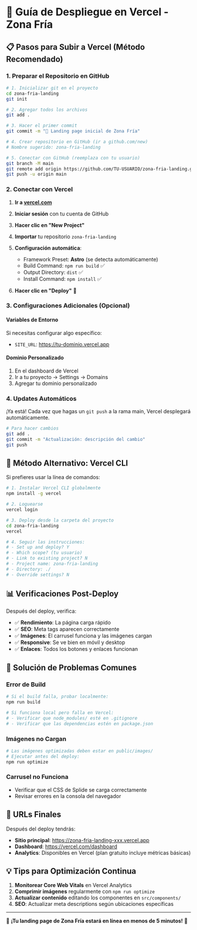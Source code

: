 # 🚀 Guía de Despliegue en Vercel - Zona Fría

## 📋 Pasos para Subir a Vercel (Método Recomendado)

### 1. Preparar el Repositorio en GitHub

```bash
# 1. Inicializar git en el proyecto
cd zona-fria-landing
git init

# 2. Agregar todos los archivos
git add .

# 3. Hacer el primer commit
git commit -m "🍦 Landing page inicial de Zona Fría"

# 4. Crear repositorio en GitHub (ir a github.com/new)
# Nombre sugerido: zona-fria-landing

# 5. Conectar con GitHub (reemplaza con tu usuario)
git branch -M main
git remote add origin https://github.com/TU-USUARIO/zona-fria-landing.git
git push -u origin main
```

### 2. Conectar con Vercel

1. **Ir a [vercel.com](https://vercel.com)**
2. **Iniciar sesión** con tu cuenta de GitHub
3. **Hacer clic en "New Project"**
4. **Importar** tu repositorio `zona-fria-landing`
5. **Configuración automática**:
   - Framework Preset: **Astro** (se detecta automáticamente)
   - Build Command: `npm run build` ✅
   - Output Directory: `dist` ✅
   - Install Command: `npm install` ✅

6. **Hacer clic en "Deploy"** 🚀

### 3. Configuraciones Adicionales (Opcional)

#### Variables de Entorno
Si necesitas configurar algo específico:
- `SITE_URL`: https://tu-dominio.vercel.app

#### Dominio Personalizado
1. En el dashboard de Vercel
2. Ir a tu proyecto → Settings → Domains
3. Agregar tu dominio personalizado

### 4. Updates Automáticos

¡Ya está! Cada vez que hagas un `git push` a la rama main, Vercel desplegará automáticamente.

```bash
# Para hacer cambios
git add .
git commit -m "Actualización: descripción del cambio"
git push
```

## 🔧 Método Alternativo: Vercel CLI

Si prefieres usar la línea de comandos:

```bash
# 1. Instalar Vercel CLI globalmente
npm install -g vercel

# 2. Loguearse
vercel login

# 3. Deploy desde la carpeta del proyecto
cd zona-fria-landing
vercel

# 4. Seguir las instrucciones:
# - Set up and deploy? Y
# - Which scope? (tu usuario)
# - Link to existing project? N
# - Project name: zona-fria-landing
# - Directory: ./
# - Override settings? N
```

## 📊 Verificaciones Post-Deploy

Después del deploy, verifica:

- ✅ **Rendimiento**: La página carga rápido
- ✅ **SEO**: Meta tags aparecen correctamente
- ✅ **Imágenes**: El carrusel funciona y las imágenes cargan
- ✅ **Responsive**: Se ve bien en móvil y desktop
- ✅ **Enlaces**: Todos los botones y enlaces funcionan

## 🐛 Solución de Problemas Comunes

### Error de Build
```bash
# Si el build falla, probar localmente:
npm run build

# Si funciona local pero falla en Vercel:
# - Verificar que node_modules/ esté en .gitignore
# - Verificar que las dependencias estén en package.json
```

### Imágenes no Cargan
```bash
# Las imágenes optimizadas deben estar en public/images/
# Ejecutar antes del deploy:
npm run optimize
```

### Carrusel no Funciona
- Verificar que el CSS de Splide se carga correctamente
- Revisar errores en la consola del navegador

## 🎯 URLs Finales

Después del deploy tendrás:
- **Sitio principal**: https://zona-fria-landing-xxx.vercel.app
- **Dashboard**: https://vercel.com/dashboard
- **Analytics**: Disponibles en Vercel (plan gratuito incluye métricas básicas)

## 💡 Tips para Optimización Continua

1. **Monitorear Core Web Vitals** en Vercel Analytics
2. **Comprimir imágenes** regularmente con `npm run optimize`
3. **Actualizar contenido** editando los componentes en `src/components/`
4. **SEO**: Actualizar meta descriptions según ubicaciones específicas

---

🍦 **¡Tu landing page de Zona Fría estará en línea en menos de 5 minutos!** 🍦
